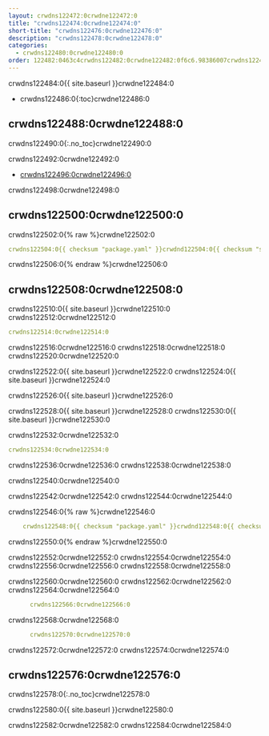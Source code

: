```yaml
---
layout: crwdns122472:0crwdne122472:0
title: "crwdns122474:0crwdne122474:0"
short-title: "crwdns122476:0crwdne122476:0"
description: "crwdns122478:0crwdne122478:0"
categories:
  - crwdns122480:0crwdne122480:0
order: 122482:0463c4crwdns122482:0crwdne122482:0f6c6.98386007crwdns122482:0crwdne122482:0
---
```

crwdns122484:0{{ site.baseurl }}crwdne122484:0

- crwdns122486:0{:toc}crwdne122486:0

## crwdns122488:0crwdne122488:0

crwdns122490:0{:.no_toc}crwdne122490:0

crwdns122492:0crwdne122492:0

- <a href="crwdns122494:0crwdne122494:0"
target="_blank">crwdns122496:0crwdne122496:0</a>

crwdns122498:0crwdne122498:0

## crwdns122500:0crwdne122500:0

crwdns122502:0{% raw %}crwdne122502:0

```yaml
crwdns122504:0{{ checksum "package.yaml" }}crwdnd122504:0{{ checksum "stack.yaml" }}crwdnd122504:0{{ checksum "package.yaml" }}crwdnd122504:0{{ checksum "stack.yaml" }}crwdne122504:0

```

crwdns122506:0{% endraw %}crwdne122506:0

## crwdns122508:0crwdne122508:0

crwdns122510:0{{ site.baseurl }}crwdne122510:0 crwdns122512:0crwdne122512:0

```yaml
crwdns122514:0crwdne122514:0
```

crwdns122516:0crwdne122516:0 crwdns122518:0crwdne122518:0 crwdns122520:0crwdne122520:0

crwdns122522:0{{ site.baseurl }}crwdne122522:0 crwdns122524:0{{ site.baseurl }}crwdne122524:0

crwdns122526:0{{ site.baseurl }}crwdne122526:0

crwdns122528:0{{ site.baseurl }}crwdne122528:0 crwdns122530:0{{ site.baseurl }}crwdne122530:0

crwdns122532:0crwdne122532:0

```yaml
crwdns122534:0crwdne122534:0
```

crwdns122536:0crwdne122536:0 crwdns122538:0crwdne122538:0

crwdns122540:0crwdne122540:0

crwdns122542:0crwdne122542:0 crwdns122544:0crwdne122544:0

crwdns122546:0{% raw %}crwdne122546:0

```yaml
    crwdns122548:0{{ checksum "package.yaml" }}crwdnd122548:0{{ checksum "stack.yaml" }}crwdnd122548:0{{ checksum "package.yaml" }}crwdnd122548:0{{ checksum "stack.yaml" }}crwdne122548:0
```

crwdns122550:0{% endraw %}crwdne122550:0

crwdns122552:0crwdne122552:0 crwdns122554:0crwdne122554:0 crwdns122556:0crwdne122556:0 crwdns122558:0crwdne122558:0

crwdns122560:0crwdne122560:0 crwdns122562:0crwdne122562:0 crwdns122564:0crwdne122564:0

```yaml
      crwdns122566:0crwdne122566:0
```

crwdns122568:0crwdne122568:0

```yaml
      crwdns122570:0crwdne122570:0
```

crwdns122572:0crwdne122572:0 crwdns122574:0crwdne122574:0

## crwdns122576:0crwdne122576:0

crwdns122578:0{:.no_toc}crwdne122578:0

crwdns122580:0{{ site.baseurl }}crwdne122580:0

crwdns122582:0crwdne122582:0 crwdns122584:0crwdne122584:0